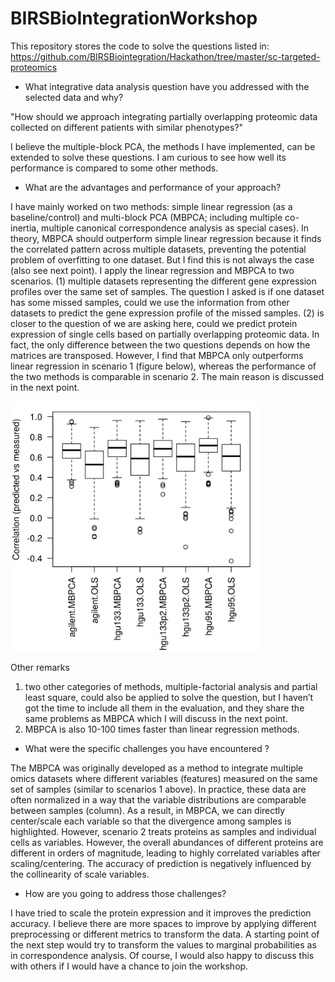 # BIRSBioIntegrationWorkshop

This repository stores the code to solve the questions listed in:
https://github.com/BIRSBiointegration/Hackathon/tree/master/sc-targeted-proteomics


*	What integrative data analysis question have you addressed with the selected data and why?

"How should we approach integrating partially overlapping proteomic data collected on different patients with similar phenotypes?"

I believe the multiple-block PCA, the methods I have implemented, can be extended to solve these questions. I am curious to see 
how well its performance is compared to some other methods. 

*	What are the advantages and performance of your approach?

I have mainly worked on two methods: simple linear regression (as a baseline/control) and 
multi-block PCA (MBPCA; including multiple co-inertia, multiple canonical correspondence 
analysis as special cases). In theory, MBPCA should outperform simple linear regression 
because it finds the correlated pattern across multiple datasets, preventing the potential 
problem of overfitting to one dataset. But I find this is not always the case (also see next 
point). I apply the linear regression and MBPCA to two scenarios. (1) multiple datasets
representing the different gene expression profiles over the same set of samples. The 
question I asked is if one dataset has some missed samples, could we use 
the information from other datasets to predict the gene expression profile 
of the missed samples. (2) is closer to the question of we are asking here, could 
we predict protein expression of single cells based on partially overlapping proteomic 
data. In fact, the only difference between the two questions depends on how the 
matrices are transposed. However, I find that MBPCA only outperforms linear regression 
in scenario 1 (figure below), whereas the performance of the two methods is comparable in scenario 2. 
The main reason is discussed in the next point.


<img src="Fig/benchmark_NCI60_train40_test20.png" alt="benchmark_NCI60_train40_test20" width="400" />

Other remarks 
1) two other categories of methods, multiple-factorial analysis and partial least square, 
could also be applied to solve the question, but I haven’t got the time to include all 
them in the evaluation, and they share the same problems as MBPCA which I will discuss 
in the next point. 
2) MBPCA is also 10-100 times faster than linear regression methods. 


*	What were the specific challenges you have encountered ?

The MBPCA was originally developed as a method to integrate multiple omics datasets where 
different variables (features) measured on the same set of samples (similar to scenarios 1 above). 
In practice, these data are often normalized in a way that the variable distributions are 
comparable between samples (column). As a result, in MBPCA, we can directly center/scale each 
variable so that the divergence among samples is highlighted. However, scenario 2 treats 
proteins as samples and individual cells as variables. However, the overall abundances 
of different proteins are different in orders of magnitude, leading to highly correlated 
variables after scaling/centering. The accuracy of prediction is negatively influenced by 
the collinearity of scale variables. 


*	How are you going to address those challenges?

I have tried to scale the protein expression and it improves the prediction accuracy. 
I believe there are more spaces to improve by applying different preprocessing or different 
metrics to transform the data. A starting point of the next step would try to transform the 
values to marginal probabilities as in correspondence analysis. Of course, I would also happy 
to discuss this with others if I would have a chance to join the workshop.

